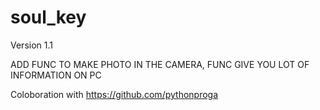 # soul_key

Version 1.1

ADD FUNC TO MAKE PHOTO IN THE CAMERA, FUNC GIVE YOU LOT OF INFORMATION ON PC 

Coloboration with https://github.com/pythonproga
